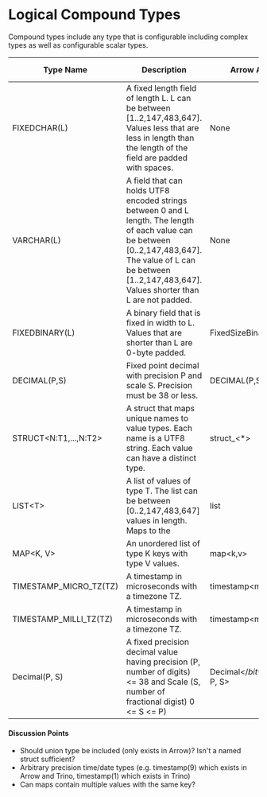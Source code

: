 # Logical Compound Types

Compound types include any type that is configurable including complex types as well as configurable scalar types.

| Type Name                   | Description                                                  | Arrow Analog        | Iceberg Analog | Spark Analog   | Trino Analog                |
| --------------------------- | ------------------------------------------------------------ | ------------------- | -------------- | -------------- | --------------------------- |
| FIXEDCHAR(L)                | A fixed length field of length L. L can be between [1..2,147,483,647]. Values less that are less in length than the length of the field are padded with spaces. | None                | None           | CharType(L)    | CHAR(L)                     |
| VARCHAR(L)                  | A field that can holds UTF8 encoded strings between 0 and L length. The length of each value can be between [0..2,147,483,647]. The value of L can be between [1..2,147,483,647]. Values shorter than L are not padded. | None                | None           | VarcharType(L) | VARCHAR(L)                  |
| FIXEDBINARY(L)              | A binary field that is fixed in width to L. Values that are shorter than L are 0-byte padded. | FixedSizeBinary&lt;L&gt;  | FIXED&lt;L&gt;       | -              | -                           |
| DECIMAL(P,S)                | Fixed point decimal with precision P and scale S. Precision must be 38 or less. | DECIMAL(P,S)        | DECIMAL(P,S)   | DECIMAL(P,S)   | DECIMAL(P,S)                |
| STRUCT&lt;N:T1,...,N:T2&gt; | A struct that maps unique names to value types. Each name is a UTF8 string. Each value can have a distinct type. | struct_&lt;*&gt;          | struct&lt;*&gt;      | struct&lt;*&gt;      | row&lt;*&gt;                      |
| LIST&lt;T&gt;               | A list of values of type T. The list can be between [0..2,147,483,647] values in length. Maps to the | list                | list           | list           | array                       |
| MAP&lt;K, V&gt;                   | An unordered list of type K keys with type V values.         | map&lt;k,v&gt;            | map&lt;k,v&gt;       | -              | map&lt;k,v&gt;                    |
| TIMESTAMP_MICRO_TZ(TZ)      | A timestamp in microseconds with a timezone TZ.              | timestamp&lt;micro;tz&gt; | timestamptz    | -              | timestamp(6) with time zone |
| TIMESTAMP_MILLI_TZ(TZ)      | A timestamp in microseconds with a timezone TZ.              | timestamp&lt;milli;tz&gt; | -              | -              | timestamp(3) with time zone |
| Decimal(P, S)               | A fixed precision decimal value having precision (P, number of digits) <= 38 and Scale (S, number of fractional digist) 0 <= S <=  P) | Decimal</*bitwidth=*/128, P, S> | decimal(P,S) | decimal(P, S) |   DECIMAL(P, S)

#### Discussion Points

* Should union type be included (only exists in Arrow)? Isn't a named struct sufficient?
* Arbitrary precision time/date types (e.g. timestamp(9) which exists in Arrow and Trino, timestamp(1) which exists in Trino)
* Can maps contain multiple values with the same key?
